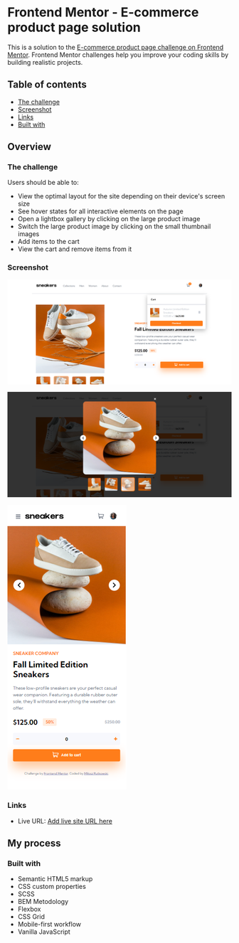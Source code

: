 # Frontend Mentor - E-commerce product page solution

This is a solution to the [E-commerce product page challenge on Frontend Mentor](https://www.frontendmentor.io/challenges/ecommerce-product-page-UPsZ9MJp6). Frontend Mentor challenges help you improve your coding skills by building realistic projects.

## Table of contents
  - [The challenge](#the-challenge)
  - [Screenshot](#screenshot)
  - [Links](#links)
  - [Built with](#built-with)


## Overview

### The challenge

Users should be able to:

- View the optimal layout for the site depending on their device's screen size
- See hover states for all interactive elements on the page
- Open a lightbox gallery by clicking on the large product image
- Switch the large product image by clicking on the small thumbnail images
- Add items to the cart
- View the cart and remove items from it

### Screenshot

![](https://github.com/mRutkowski99/ecommerce-product-single-page/blob/bfe78a8f853d08f55d5a82cd0f65f04585ab6001/images/FireShot%20Capture%20017%20-%20Frontend%20Mentor%20-%20E-commerce%20product%20page%20-%20127.0.0.1.png)

![](https://github.com/mRutkowski99/ecommerce-product-single-page/blob/bfe78a8f853d08f55d5a82cd0f65f04585ab6001/images/FireShot%20Capture%20018%20-%20Frontend%20Mentor%20-%20E-commerce%20product%20page%20-%20127.0.0.1.png)

![](https://github.com/mRutkowski99/ecommerce-product-single-page/blob/bfe78a8f853d08f55d5a82cd0f65f04585ab6001/images/FireShot%20Capture%20019%20-%20Frontend%20Mentor%20-%20E-commerce%20product%20page%20-%20127.0.0.1.png)


### Links

- Live URL: [Add live site URL here](https://mrutkowski99.github.io/ecommerce-product-single-page/)

## My process

### Built with

- Semantic HTML5 markup
- CSS custom properties
- SCSS
- BEM Metodology
- Flexbox
- CSS Grid
- Mobile-first workflow
- Vanilla JavaScript

